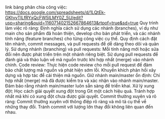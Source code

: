 link bảng phân chia công việc: https://docs.google.com/spreadsheets/d/1LQtEk-GKtyvTILfRYxQcFW5ILMY0Z_5U/edit?usp=sharing&ouid=116071402152667864613&rtpof=true&sd=true
    Quy trình làm việc rõ ràng:
        Định nghĩa cách sử dụng các nhánh (branches), ví dụ như main cho sản phẩm đã hoàn thiện, develop cho bản phát triển, và các nhánh tính năng (feature branches) cho từng công việc cụ thể.
        Quy định cách đặt tên nhánh, commit messages, và pull requests để dễ dàng theo dõi và quản lý.
    Sử dụng nhánh (branching) và pull requests:
        Mỗi tính năng mới hoặc sửa đổi nên được phát triển trên một nhánh riêng biệt.
        Sử dụng pull requests để đánh giá và thảo luận về mã nguồn trước khi hợp nhất (merge) vào nhánh chính.
    Code review:
        Thực hiện code review cho mỗi pull request để đảm bảo chất lượng mã nguồn và phát hiện sớm lỗi.
        Khuyến khích phản hồi xây dựng và hợp tác để cải thiện mã nguồn.
    Giữ nhánh main/master ổn định:
        Chỉ hợp nhất (merge) mã đã được kiểm tra và xác nhận vào nhánh main/master.
        Đảm bảo rằng nhánh main/master luôn sẵn sàng để triển khai.
    Xử lý xung đột:
        Học cách giải quyết xung đột trong Git một cách hiệu quả.
        Tránh hợp nhất mã khi có xung đột chưa được giải quyết.
    Commit thường xuyên và rõ ràng:
        Commit thường xuyên với thông điệp rõ ràng và mô tả cụ thể về những thay đổi.
        Tránh commit với lượng lớn thay đổi không liên quan đến nhau.
